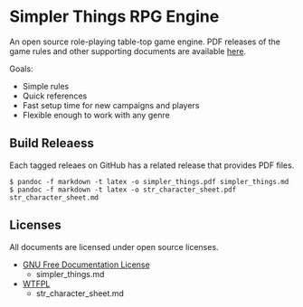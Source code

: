 # Simpler Things RPG Engine

An open source role-playing table-top game engine. PDF releases of the game rules and other supporting documents are available [here](https://github.com/ekultails/simpler_things_rpg/releases).

Goals:

* Simple rules
* Quick references
* Fast setup time for new campaigns and players
* Flexible enough to work with any genre

## Build Releaess

Each tagged releaes on GitHub has a related release that provides PDF files.

```
$ pandoc -f markdown -t latex -o simpler_things.pdf simpler_things.md
$ pandoc -f markdown -t latex -o str_character_sheet.pdf str_character_sheet.md
```

## Licenses

All documents are licensed under open source licenses.

* [GNU Free Documentation License](https://www.gnu.org/licenses/fdl-1.3.en.html)
    * simpler_things.md
* [WTFPL](http://www.wtfpl.net/about/)
    * str_character_sheet.md
